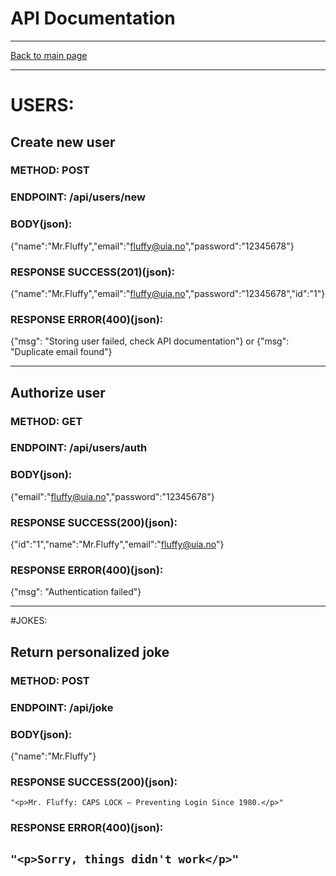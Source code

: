 # API Documentation

---

[Back to main page](https://github.com/iamlost82/MM200-Mod2_A1)

---
# USERS:

## Create new user
### METHOD: POST
### ENDPOINT: /api/users/new
### BODY(json):
{"name":"Mr.Fluffy","email":"fluffy@uia.no","password":"12345678"}
### RESPONSE SUCCESS(201)(json):
{"name":"Mr.Fluffy","email":"fluffy@uia.no","password":"12345678","id":"1"}
### RESPONSE ERROR(400)(json):
{"msg": "Storing user failed, check API documentation"}
or
{"msg": "Duplicate email found"}

---

## Authorize user
### METHOD: GET
### ENDPOINT: /api/users/auth
### BODY(json):
{"email":"fluffy@uia.no","password":"12345678"}
### RESPONSE SUCCESS(200)(json): 
{"id":"1","name":"Mr.Fluffy","email":"fluffy@uia.no"}
### RESPONSE ERROR(400)(json):
{"msg": "Authentication failed"}

---

#JOKES:

## Return personalized joke
### METHOD: POST
### ENDPOINT: /api/joke
### BODY(json):
{"name":"Mr.Fluffy"}
### RESPONSE SUCCESS(200)(json):
```"<p>Mr. Fluffy: CAPS LOCK – Preventing Login Since 1980.</p>"```
### RESPONSE ERROR(400)(json):
```"<p>Sorry, things didn't work</p>"```
---